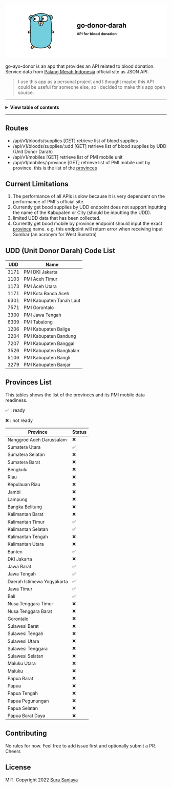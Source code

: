 <!-- markdownlint-disable MD014 MD024 MD026 MD033 MD036 MD041 -->

<div align='center'>

![go-ayo-donor](./header.png)

</div>

go-ayo-donor is an app that provides an API related to blood donation. Service data from [Palang Merah Indonesia](https://ayodonor.pmi.or.id) official site as JSON API.

> I use this app as a personal project and I thought maybe this API could be useful for someone else, so I decided to make this app open source.

---

<details>
<summary><b>View table of contents</b></summary><br/>

- [Routes](#routes)
- [Current Limitations](#current-limitations)
- [UDD (Unit Donor Darah) Code List](#udd-unit-donor-darah-code-list)
- [Province List](#provinces-list)
- [Contributing](#contributing)
- [License](#license)
</details>

---

## Routes
- /api/v1/bloods/supplies [GET] retrieve list of blood supplies
- /api/v1/bloods/supplies/:udd [GET] retrieve list of blood supplies by UDD (Unit Donor Darah)
- /api/v1/mobiles [GET] retrieve list of PMI mobile unit
- /api/v1/mobiles/:province [GET] retrieve list of PMI mobile unit by province. this is the list of the [provinces](#provinces-list) 

## Current Limitations
1. The performance of all APIs is slow because it is very dependent on the performance of PMI's official site.
2. Currently get bood supplies by UDD endpoint does not support inputting the name of the Kabupaten or City (should be inputting the UDD). 
3. limited UDD data that has been collected.
4. Currently get bood mobile by province endpoint should input the exact [province](#provinces-list) name. e.g. this endpoint will return error when receiving input Sumbar (an acronym for West Sumatra)

## UDD (Unit Donor Darah) Code List
| UDD                             | Name                                |
| ------------------------------- | ----------------------------------- |
| 3171                            | PMI DKI Jakarta                     |
| 1103                            | PMI Aceh Timur                      |
| 1173                            | PMI Aceh Utara                      |
| 1171                            | PMI Kota Banda Aceh                 |
| 6301                            | PMI Kabupaten Tanah Laut            |
| 7571                            | PMI Gorontalo                       |
| 3300                            | PMI Jawa Tengah                     |
| 6309                            | PMI Tabalong                        |
| 1206                            | PMI Kabupaten Balige                |
| 3204                            | PMI Kabupaten Bandung               |
| 7207                            | PMI Kabupaten Banggai               |
| 3526                            | PMI Kabupaten Bangkalan             |
| 5106                            | PMI Kabupaten Bangli                |
| 3279                            | PMI Kabupaten Banjar                |

## Provinces List

This tables shows the list of the provinces and its PMI mobile data readiness.

:white_check_mark: : ready

:x: : not ready

| Province                        | Status                              |
| ------------------------------- | ----------------------------------- |
| Nanggroe Aceh Darussalam        | :x:                                 |
| Sumatera Utara                  | :white_check_mark:                  |
| Sumatera Selatan                | :x:                                 |
| Sumatera Barat                  | :x:                                 |
| Bengkulu                        | :x:                                 |
| Riau                            | :x:                                 |
| Kepulauan Riau                  | :x:                                 |
| Jambi                           | :x:                                 |
| Lampung                         | :x:                                 |
| Bangka Belitung                 | :x:                                 |
| Kalimantan Barat                | :x:                                 |
| Kalimantan Timur                | :white_check_mark:                  |
| Kalimantan Selatan              | :white_check_mark:                  |
| Kalimantan Tengah               | :x:                                 |
| Kalimantan Utara                | :x:                                 |
| Banten                          | :white_check_mark:                  |
| DKI Jakarta                     | :x:                                 |
| Jawa Barat                      | :white_check_mark:                  |
| Jawa Tengah                     | :white_check_mark:                  |
| Daerah Istimewa Yogyakarta      | :white_check_mark:                  |
| Jawa Timur                      | :white_check_mark:                  |
| Bali                            | :white_check_mark:                  |
| Nusa Tenggara Timur             | :x:                                 |
| Nusa Tenggara Barat             | :x:                                 |
| Gorontalo                       | :x:                                 |
| Sulawesi Barat                  | :x:                                 |
| Sulawesi Tengah                 | :x:                                 |
| Sulawesi Utara                  | :x:                                 |
| Sulawesi Tenggara               | :x:                                 |
| Sulawesi Selatan                | :x:                                 |
| Maluku Utara                    | :x:                                 |
| Maluku                          | :x:                                 |
| Papua Barat                     | :x:                                 |
| Papua                           | :x:                                 |
| Papua Tengah                    | :x:                                 |
| Papua Pegunungan                | :x:                                 |
| Papua Selatan                   | :x:                                 |
| Papua Barat Daya                | :x:                                 |

## Contributing

No rules for now. Feel free to add issue first and optionally submit a PR. Cheers

## License

MIT. Copyright 2022 [Sura Sanjaya](./LICENSE)